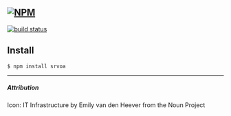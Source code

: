 [![NPM](https://nodei.co/npm/srvoa.png?downloads=true)](https://nodei.co/npm/srvoa/)
---
[![build status](https://ci.gitlab.com/projects/3656/status.png?ref=master)](https://ci.gitlab.com/projects/3656?ref=master)

## Install ##

`$ npm install srvoa`


---
##### Attribution

Icon: IT Infrastructure by Emily van den Heever from the Noun Project